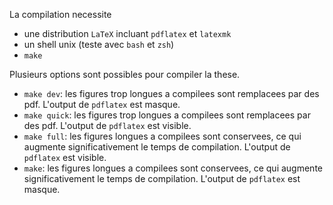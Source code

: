 La compilation necessite

- une distribution `LaTeX` incluant `pdflatex` et `latexmk`
- un shell unix (teste avec `bash` et `zsh`)
- `make`

Plusieurs options sont possibles pour compiler la these.

- `make dev`: les figures trop longues a compilees sont remplacees par des pdf.
  L'output de `pdflatex` est masque.
- `make quick`: les figures trop longues a compilees sont remplacees par des
  pdf.  L'output de `pdflatex` est visible.
- `make full`: les figures longues a compilees sont conservees, ce qui augmente
  significativement le temps de compilation. L'output de `pdflatex` est
  visible.
- `make`: les figures longues a compilees sont conservees, ce qui augmente
  significativement le temps de compilation. L'output de `pdflatex` est masque.
